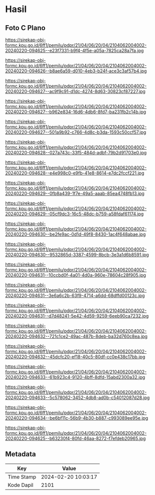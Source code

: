 # Hasil

## Foto C Plano

https://sirekap-obj-formc.kpu.go.id/6ff1/pemilu/pdpr/21/04/06/20/04/2104062004002-20240220-094625--e23f7331-b9f4-4f5e-a05a-7825ca28a7fa.jpg

https://sirekap-obj-formc.kpu.go.id/6ff1/pemilu/pdpr/21/04/06/20/04/2104062004002-20240220-094626--b8ae6a59-d010-4eb3-b24f-ace3c3af57b4.jpg

https://sirekap-obj-formc.kpu.go.id/6ff1/pemilu/pdpr/21/04/06/20/04/2104062004002-20240220-094627--ac9f9c91-d1dc-4274-8d63-30823cf87227.jpg

https://sirekap-obj-formc.kpu.go.id/6ff1/pemilu/pdpr/21/04/06/20/04/2104062004002-20240220-094627--b962e834-16d6-4db6-8fd7-ba231fb2c14b.jpg

https://sirekap-obj-formc.kpu.go.id/6ff1/pemilu/pdpr/21/04/06/20/04/2104062004002-20240220-094627--501a9b92-c766-4d8c-b3da-1593c50ccf57.jpg

https://sirekap-obj-formc.kpu.go.id/6ff1/pemilu/pdpr/21/04/06/20/04/2104062004002-20240220-094628--027a743c-33f5-484d-adbf-79b2d91703e0.jpg

https://sirekap-obj-formc.kpu.go.id/6ff1/pemilu/pdpr/21/04/06/20/04/2104062004002-20240220-094628--e4e998c0-e9fb-41e8-8614-e7dc2fccf221.jpg

https://sirekap-obj-formc.kpu.go.id/6ff1/pemilu/pdpr/21/04/06/20/04/2104062004002-20240220-094629--0fb8a439-1f7e-49a5-aaab-85ea4748fb13.jpg

https://sirekap-obj-formc.kpu.go.id/6ff1/pemilu/pdpr/21/04/06/20/04/2104062004002-20240220-094629--05cf9dc3-16c5-48dc-b759-a58fdaf61174.jpg

https://sirekap-obj-formc.kpu.go.id/6ff1/pemilu/pdpr/21/04/06/20/04/2104062004002-20240220-094630--be2fe9ac-0d1d-49f8-8430-1ac4f648abae.jpg

https://sirekap-obj-formc.kpu.go.id/6ff1/pemilu/pdpr/21/04/06/20/04/2104062004002-20240220-094630--9532865d-3387-4599-8bcb-3e3a1d6b8591.jpg

https://sirekap-obj-formc.kpu.go.id/6ff1/pemilu/pdpr/21/04/06/20/04/2104062004002-20240220-094631--10ccbd0f-4a01-4d0a-960e-78604c28f905.jpg

https://sirekap-obj-formc.kpu.go.id/6ff1/pemilu/pdpr/21/04/06/20/04/2104062004002-20240220-094631--3e6a6c2b-63f9-4714-a6dd-68dffd00123c.jpg

https://sirekap-obj-formc.kpu.go.id/6ff1/pemilu/pdpr/21/04/06/20/04/2104062004002-20240220-094631--d7d48241-5e42-4d59-9259-6eeb90ca7232.jpg

https://sirekap-obj-formc.kpu.go.id/6ff1/pemilu/pdpr/21/04/06/20/04/2104062004002-20240220-094632--721c1ce2-49ac-487b-8deb-ba32d760c8ea.jpg

https://sirekap-obj-formc.kpu.go.id/6ff1/pemilu/pdpr/21/04/06/20/04/2104062004002-20240220-094632--45dcfc20-ef18-40c5-80df-cc0e438c17bb.jpg

https://sirekap-obj-formc.kpu.go.id/6ff1/pemilu/pdpr/21/04/06/20/04/2104062004002-20240220-094633--61b923c4-9120-4bff-8dfd-15abd2300a32.jpg

https://sirekap-obj-formc.kpu.go.id/6ff1/pemilu/pdpr/21/04/06/20/04/2104062004002-20240220-094633--5c578062-3452-4db8-ad0b-c54012087d28.jpg

https://sirekap-obj-formc.kpu.go.id/6ff1/pemilu/pdpr/21/04/06/20/04/2104062004002-20240220-094634--be6bf11c-56b9-4b30-b887-c993089ee95e.jpg

https://sirekap-obj-formc.kpu.go.id/6ff1/pemilu/pdpr/21/04/06/20/04/2104062004002-20240220-094625--b63230f4-80fd-46aa-8272-f7efdeb20965.jpg


## Metadata

| Key        | Value               |
| ---------- | ------------------- |
| Time Stamp | 2024-02-20 10:03:17 |
| Kode Dapil | 2101                |



